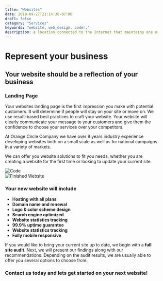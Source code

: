 ```yaml
---
title: "Websites"
date: 2018-09-27T21:14:30-07:00
draft: false
category: "Services"
keywords: "website, web_design, coder,"
description: a location connected to the Internet that maintains one or more pages on the World Wide Web.
---
```


# Represent your business

## Your website should be a reflection of your business

### Landing Page

Your websites landing page is the first impression you make with potential customers. It will determine if people will stay on your site or move on.
We use result-based best practices to craft your website.
Your website will clearly communicate your message to your customers and give them the confidence to choose your services over your competitors.

At Orange Circle Company we have over 8 years industry experience developing websites both on a small scale as well as for national campaigns in a variety of markets.

We can offer you website solutions to fit you needs, whether you are creating a website for the first time or looking to update your current site.

<div id="beer-slider" class="beer-slider" data-beer-label="before">
    <img src="/images/cast-of-crowns-code.jpg" alt="Code">
    <div class="beer-reveal" data-beer-label="after">
        <img src="/images/cast-of-crowns.jpg" alt="Finished Website">
    </div>
</div style="margin-bottom: 30px;">

### Your new website will include

- **Hosting with all plans**
- **Domain name and renewal**
- **Logo & color scheme design**
- **Search engine optimized**
- **Website statistics tracking**
- **99.9% uptime guarantee**
- **Website statistics tracking**
- **Fully mobile responsive**

If you would like to bring your current site up to date, we begin with a **full site audit**.
Next, we will present our findings along with our recommendations.
Depending on the audit results, we are usually able to offer you several options to choose from.

### Contact us today and lets get started on your next website!
